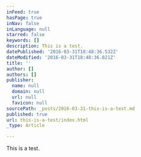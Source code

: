 ```yaml
---
inFeed: true
hasPage: true
inNav: false
inLanguage: null
starred: false
keywords: []
description: This is a test.
datePublished: '2016-03-31T18:48:36.532Z'
dateModified: '2016-03-31T18:48:36.021Z'
title: ''
author: []
authors: []
publisher:
  name: null
  domain: null
  url: null
  favicon: null
sourcePath: _posts/2016-03-31-this-is-a-test.md
published: true
url: this-is-a-test/index.html
_type: Article

---
```

This is a test.